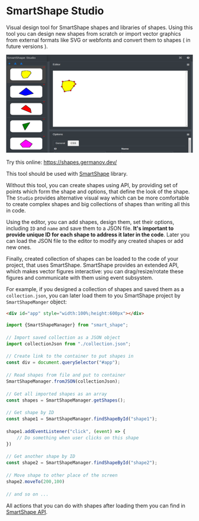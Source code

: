 # SmartShape Studio
Visual design tool for SmartShape shapes and libraries of shapes. Using this tool you can design new shapes from scratch or import vector graphics from external formats like SVG or webfonts and convert them to shapes ( in future versions ).

<p align="center">

![Studio](public/preview.png)

</p>

Try this online: https://shapes.germanov.dev/

This tool should be used with [SmartShape](https://github.com/AndreyGermanov/smart_shape) library.

Without this tool, you can create shapes using API, by providing set of points which form the shape and options, that define the look of the shape. The `Studio` provides alternative visual way which can be more comfortable to create complex shapes and big collections of shapes than writing all this in code.

Using the editor, you can add shapes, design them, set their options, including `ID` and `name` and save them to a JSON file. **It's important to provide unique ID for each shape to address it later in the code**. Later you can load the JSON file to the editor to modify any created shapes or add new ones. 

Finally, created collection of shapes can be loaded to the code of your project, that uses SmartShape. SmartShape provides an extended API, which makes vector figures interactive: you can drag/resize/rotate these figures and communicate with them using event subsystem.

For example, if you designed a collection of shapes and saved them as a `collection.json`, you can later load them to you SmartShape project by `SmartShapeManger` object:

```html
<div id="app" style="width:100%;height:600px"></div>
```

```javascript
import {SmartShapeManager} from "smart_shape";

// Import saved collection as a JSON object
import collectionJson from "./collection.json";

// Create link to the container to put shapes in 
const div = document.querySelector("#app");

// Read shapes from file and put to container
SmartShapeManager.fromJSON(collectionJson);

// Get all imported shapes as an array
const shapes = SmartShapeManager.getShapes();

// Get shape by ID
const shape1 = SmartShapeManager.findShapeById("shape1");

shape1.addEventListener("click", (event) => {
    // Do something when user clicks on this shape
})

// Get another shape by ID
const shape2 = SmartShapeManager.findShapeById("shape2");

// Move shape to other place of the screen
shape2.moveTo(200,100)

// and so on ...
```

All actions that you can do with shapes after loading them you can find in [SmartShape API](https://github.com/AndreyGermanov/smart_shape/blob/main/docs/API.md#SmartShape).


